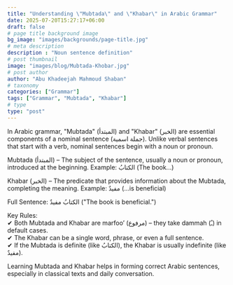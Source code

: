 ```yaml
---
title: "Understanding \"Mubtada\" and \"Khabar\" in Arabic Grammar"
date: 2025-07-20T15:27:17+06:00
draft: false
# page title background image
bg_image: "images/backgrounds/page-title.jpg"
# meta description
description : "Noun sentence definition"
# post thumbnail
image: "images/blog/Mubtada-Khobar.jpg"
# post author
author: "Abu Khadeejah Mahmoud Shaban"
# taxonomy
categories: ["Grammar"]
tags: ["Grammar", "Mubtada", "Khabar"]
# type
type: "post"
---
```


In Arabic grammar, "Mubtada" (المبتدأ) and "Khabar" (الخبر) are essential components of a nominal sentence (جملة اسمية). Unlike verbal sentences that start with a verb, nominal sentences begin with a noun or pronoun.

Mubtada (المبتدأ) – The subject of the sentence, usually a noun or pronoun, introduced at the beginning.
Example: الكتابُ (The book...)

Khabar (الخبر) – The predicate that provides information about the Mubtada, completing the meaning.
Example: مفيدٌ (...is beneficial)

Full Sentence: الكتابُ مفيدٌ ("The book is beneficial.")

Key Rules:\
✔ Both Mubtada and Khabar are marfoo’ (مرفوع) – they take dammah (ـُ) in default cases.\
✔ The Khabar can be a single word, phrase, or even a full sentence.\
✔ If the Mubtada is definite (like الكتابُ), the Khabar is usually indefinite (like مفيدٌ).

Learning Mubtada and Khabar helps in forming correct Arabic sentences, especially in classical texts and daily conversation.